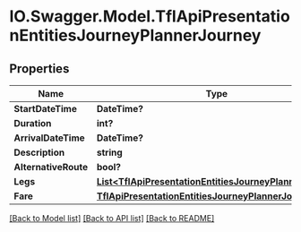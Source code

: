 # IO.Swagger.Model.TflApiPresentationEntitiesJourneyPlannerJourney
## Properties

Name | Type | Description | Notes
------------ | ------------- | ------------- | -------------
**StartDateTime** | **DateTime?** |  | [optional] 
**Duration** | **int?** |  | [optional] 
**ArrivalDateTime** | **DateTime?** |  | [optional] 
**Description** | **string** |  | [optional] 
**AlternativeRoute** | **bool?** |  | [optional] 
**Legs** | [**List&lt;TflApiPresentationEntitiesJourneyPlannerLeg&gt;**](TflApiPresentationEntitiesJourneyPlannerLeg.md) |  | [optional] 
**Fare** | [**TflApiPresentationEntitiesJourneyPlannerJourneyFare**](TflApiPresentationEntitiesJourneyPlannerJourneyFare.md) |  | [optional] 

[[Back to Model list]](../README.md#documentation-for-models) [[Back to API list]](../README.md#documentation-for-api-endpoints) [[Back to README]](../README.md)

